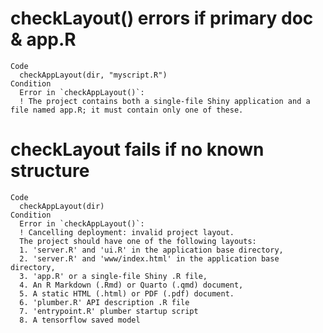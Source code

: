 # checkLayout() errors if primary doc & app.R

    Code
      checkAppLayout(dir, "myscript.R")
    Condition
      Error in `checkAppLayout()`:
      ! The project contains both a single-file Shiny application and a file named app.R; it must contain only one of these.

# checkLayout fails if no known structure

    Code
      checkAppLayout(dir)
    Condition
      Error in `checkAppLayout()`:
      ! Cancelling deployment: invalid project layout.
      The project should have one of the following layouts:
      1. 'server.R' and 'ui.R' in the application base directory,
      2. 'server.R' and 'www/index.html' in the application base directory,
      3. 'app.R' or a single-file Shiny .R file,
      4. An R Markdown (.Rmd) or Quarto (.qmd) document,
      5. A static HTML (.html) or PDF (.pdf) document.
      6. 'plumber.R' API description .R file
      7. 'entrypoint.R' plumber startup script
      8. A tensorflow saved model

